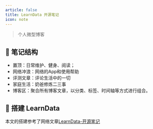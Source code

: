 ```yaml
---
article: false
title: LearnData 开源笔记
icon: note
---
```


> 个人微型博客

## 🧱 笔记结构

- 置顶：日常维护、健身、阅读；
- 网络冲浪：网络的App和使用帮助
- 评测文章：评论生活中的一切
- 家庭生活：奶爸修炼二三事
- 博客区：聚合所有博客文章，以分类、标签、时间轴等方式进行组合。

## 🍥 搭建 LearnData
本文的搭建参考了网络文章[LearnData-开源笔记](https://newzone.top/)
